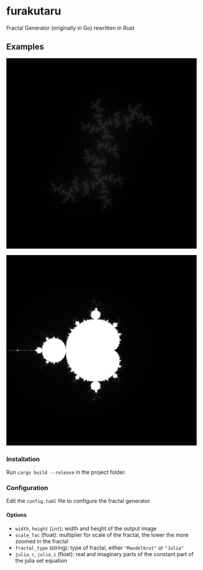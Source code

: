 # furakutaru
Fractal Generator (originally in Go) rewritten in Rust

## Examples
<img alt="Julia Example" src="https://github.com/isopropyletherperoxide/furakutaru/blob/main/examples/julia.png?raw=true" width=512>

![Mandelbrot Example](https://github.com/isopropyletherperoxide/furakutaru/blob/main/examples/mandelbrot.png?raw=true)

### Installation
Run ``cargo build --release`` in the project folder.

### Configuration
Edit the ``config.toml`` file to configure the fractal generator
#### Options
- ``width``, ``height`` (``int``): width and height of the output image
- ``scale_fac`` (float):  multiplier for scale of the fractal, the lower the more zoomed in the fractal
- ``fractal_type`` (string): type of fractal, either ``"Mandelbrot"`` or ``"Julia"`` 
- ``julia_r``, ``julia_i`` (float): real and imaginary parts of the constant part of the julia set equation



